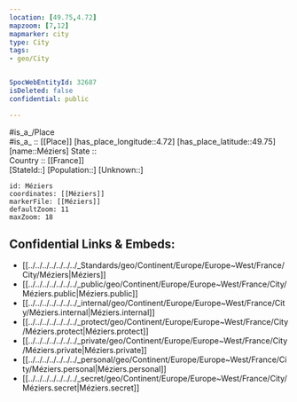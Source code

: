 ```yaml
---
location: [49.75,4.72] 
mapzoom: [7,12] 
mapmarker: city 
type: City
tags:
- geo/City


SpocWebEntityId: 32687
isDeleted: false
confidential: public

---
```

#is_a_/Place  
#is_a_ :: [[Place]] 
[has_place_longitude::4.72] 
[has_place_latitude::49.75] 
[name::Méziers] 
State ::  
Country :: [[France]]  
[StateId::] 
[Population::] 
[Unknown::] 


```leaflet
id: Méziers
coordinates: [[Méziers]] 
markerFile: [[Méziers]] 
defaultZoom: 11 
maxZoom: 18
```


## Confidential Links & Embeds: 
- [[../../../../../../../_Standards/geo/Continent/Europe/Europe~West/France/City/Méziers|Méziers]] 
- [[../../../../../../../_public/geo/Continent/Europe/Europe~West/France/City/Méziers.public|Méziers.public]] 
- [[../../../../../../../_internal/geo/Continent/Europe/Europe~West/France/City/Méziers.internal|Méziers.internal]] 
- [[../../../../../../../_protect/geo/Continent/Europe/Europe~West/France/City/Méziers.protect|Méziers.protect]] 
- [[../../../../../../../_private/geo/Continent/Europe/Europe~West/France/City/Méziers.private|Méziers.private]] 
- [[../../../../../../../_personal/geo/Continent/Europe/Europe~West/France/City/Méziers.personal|Méziers.personal]] 
- [[../../../../../../../_secret/geo/Continent/Europe/Europe~West/France/City/Méziers.secret|Méziers.secret]] 
